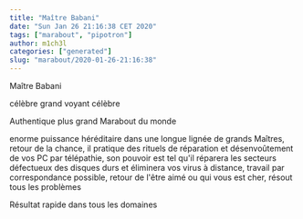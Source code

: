 ```yaml
---
title: "Maître Babani"
date: "Sun Jan 26 21:16:38 CET 2020"
tags: ["marabout", "pipotron"]
author: m1ch3l
categories: ["generated"]
slug: "marabout/2020-01-26-21:16:38"
---
```


Maître Babani

célèbre grand voyant célèbre

Authentique plus grand Marabout du monde

enorme puissance héréditaire dans une longue lignée de grands Maîtres, retour de la chance, il pratique des rituels de réparation et désenvoûtement de vos PC par télépathie, son pouvoir est tel qu'il réparera les secteurs défectueux des disques durs et éliminera vos virus à distance, travail par correspondance possible, retour de l'être aimé ou qui vous est cher, résout tous les problèmes

Résultat rapide dans tous les domaines
